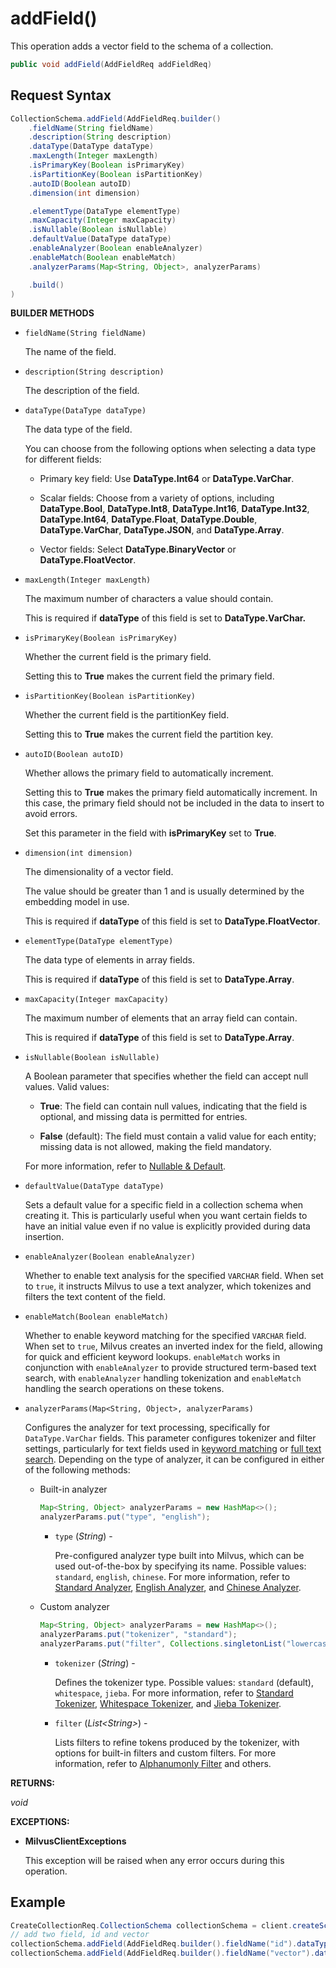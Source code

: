 # addField()

This operation adds a vector field to the schema of a collection.

```java
public void addField(AddFieldReq addFieldReq)
```

## Request Syntax

```java
CollectionSchema.addField(AddFieldReq.builder()
    .fieldName(String fieldName)
    .description(String description)
    .dataType(DataType dataType)
    .maxLength(Integer maxLength)
    .isPrimaryKey(Boolean isPrimaryKey)
    .isPartitionKey(Boolean isPartitionKey)
    .autoID(Boolean autoID)
    .dimension(int dimension)

    .elementType(DataType elementType)
    .maxCapacity(Integer maxCapacity)
    .isNullable(Boolean isNullable)
    .defaultValue(DataType dataType)
    .enableAnalyzer(Boolean enableAnalyzer)
    .enableMatch(Boolean enableMatch)
    .analyzerParams(Map<String, Object>, analyzerParams)

    .build()
)
```

**BUILDER METHODS**

- `fieldName(String fieldName)`

    The name of the field.

- `description(String description)`

    The description of the field.

- `dataType(DataType dataType)`

    The data type of the field.

    You can choose from the following options when selecting a data type for different fields:

    - Primary key field: Use **DataType.Int64** or **DataType.VarChar**.

    - Scalar fields: Choose from a variety of options, including **DataType.Bool**, **DataType.Int8**, **DataType.Int16**, **DataType.Int32**, **DataType.Int64**, **DataType.Float**, **DataType.Double**, **DataType.VarChar**, **DataType.JSON**, and **DataType.Array**.

    - Vector fields: Select **DataType.BinaryVector** or **DataType.FloatVector**.

- `maxLength(Integer maxLength)`

    The maximum number of characters a value should contain.

    This is required if **dataType** of this field is set to **DataType.VarChar.**

- `isPrimaryKey(Boolean isPrimaryKey)`

    Whether the current field is the primary field.

    Setting this to **True** makes the current field the primary field.

- `isPartitionKey(Boolean isPartitionKey)`

    Whether the current field is the partitionKey field.

    Setting this to **True** makes the current field the partition key.

- `autoID(Boolean autoID)`

    Whether allows the primary field to automatically increment.

    Setting this to **True** makes the primary field automatically increment. In this case, the primary field should not be included in the data to insert to avoid errors.

    Set this parameter in the field with **isPrimaryKey** set to **True**.

- `dimension(int dimension)`

    The dimensionality of a vector field. 

    The value should be greater than 1 and is usually determined by the embedding model in use.

    This is required if **dataType** of this field is set to **DataType.FloatVector**.

- `elementType(DataType elementType)`

    The data type of elements in array fields.

    This is required if **dataType** of this field is set to **DataType.Array**.

- `maxCapacity(Integer maxCapacity)`

    The maximum number of elements that an array field can contain.

    This is required if **dataType** of this field is set to **DataType.Array**.

- `isNullable(Boolean isNullable)`

    A Boolean parameter that specifies whether the field can accept null values. Valid values:

    - **True**: The field can contain null values, indicating that the field is optional, and missing data is permitted for entries.

    - **False** (default): The field must contain a valid value for each entity; missing data is not allowed, making the field mandatory.

    For more information, refer to [Nullable & Default](https://milvus.io/docs/nullable-and-default.md).

- `defaultValue(DataType dataType)`

    Sets a default value for a specific field in a collection schema when creating it. This is particularly useful when you want certain fields to have an initial value even if no value is explicitly provided during data insertion.

- `enableAnalyzer(Boolean enableAnalyzer)`

    Whether to enable text analysis for the specified `VARCHAR` field. When set to `true`, it instructs Milvus to use a text analyzer, which tokenizes and filters the text content of the field.

- `enableMatch(Boolean enableMatch)`

    Whether to enable keyword matching for the specified `VARCHAR` field. When set to `true`, Milvus creates an inverted index for the field, allowing for quick and efficient keyword lookups. `enableMatch` works in conjunction with `enableAnalyzer` to provide structured term-based text search, with `enableAnalyzer` handling tokenization and `enableMatch` handling the search operations on these tokens.

- `analyzerParams(Map<String, Object>, analyzerParams)`

    Configures the analyzer for text processing, specifically for `DataType.VarChar` fields. This parameter configures tokenizer and filter settings, particularly for text fields used in [keyword matching](https://milvus.io/docs/keyword-match.md) or [full text search](https://milvus.io/docs/full-text-search.md). Depending on the type of analyzer, it can be configured in either of the following methods:

    - Built-in analyzer

        ```java
        Map<String, Object> analyzerParams = new HashMap<>();
        analyzerParams.put("type", "english");
        ```

        - `type` (*String*) -

            Pre-configured analyzer type built into Milvus, which can be used out-of-the-box by specifying its name. Possible values: `standard`, `english`, `chinese`. For more information, refer to [Standard Analyzer](https://milvus.io/docs/standard-analyzer.md), [English Analyzer](https://milvus.io/docs/english-analyzer.md), and [Chinese Analyzer](https://milvus.io/docs/chinese-analyzer.md).

    - Custom analyzer

        ```java
        Map<String, Object> analyzerParams = new HashMap<>();
        analyzerParams.put("tokenizer", "standard");
        analyzerParams.put("filter", Collections.singletonList("lowercase"));
        ```

        - `tokenizer` (*String*) -

            Defines the tokenizer type. Possible values: `standard` (default), `whitespace`, `jieba`. For more information, refer to [Standard Tokenizer](https://milvus.io/docs/standard-tokenizer.md), [Whitespace Tokenizer](https://milvus.io/docs/whitespace-tokenizer.md), and [Jieba Tokenizer](https://milvus.io/docs/jieba-tokenizer.md).

        - `filter` (*List\<String>*) -

            Lists filters to refine tokens produced by the tokenizer, with options for built-in filters and custom filters. For more information, refer to [Alphanumonly Filter](https://milvus.io/docs/alphanumonly-filer.md) and others.

**RETURNS:**

*void*

**EXCEPTIONS:**

- **MilvusClientExceptions**

    This exception will be raised when any error occurs during this operation.

## Example

```java
CreateCollectionReq.CollectionSchema collectionSchema = client.createSchema();
// add two field, id and vector
collectionSchema.addField(AddFieldReq.builder().fieldName("id").dataType(DataType.Int64).isPrimaryKey(Boolean.TRUE).autoID(Boolean.FALSE).description("id").build());
collectionSchema.addField(AddFieldReq.builder().fieldName("vector").dataType(DataType.FloatVector).dimension(dim).build());
```

